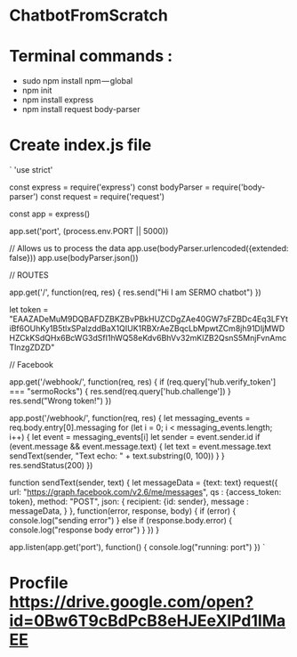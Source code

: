 # ChatbotFromScratch

# Terminal commands : 
- sudo npm install npm — global
- npm init
- npm install express 
- npm install request body-parser

# Create index.js file

`
'use strict'

const express = require('express')
const bodyParser = require('body-parser')
const request = require('request')

const app = express()

app.set('port', (process.env.PORT || 5000))

// Allows us to process the data
app.use(bodyParser.urlencoded({extended: false}))
app.use(bodyParser.json())

// ROUTES

app.get('/', function(req, res) {
	res.send("Hi I am SERMO chatbot")
})

let token = "EAAZADeMuM9DQBAFDZBKZBvPBkHUZCDgZAe40GW7sFZBDc4Eq3LFYtiBf6OUhKy1B5tlxSPaIzddBaX1QIUK1RBXrAeZBqcLbMpwtZCm8jh91DIjMWDHZCkKSdQHx6BcWG3dSfI1hWQ58eKdv6BhVv32mKlZB2QsnS5MnjFvnAmcTlnzgZDZD"

// Facebook 

app.get('/webhook/', function(req, res) {
	if (req.query['hub.verify_token'] === "sermoRocks") {
		res.send(req.query['hub.challenge'])
	}
	res.send("Wrong token!")
})

app.post('/webhook/', function(req, res) {
	let messaging_events = req.body.entry[0].messaging
	for (let i = 0; i < messaging_events.length; i++) {
		let event = messaging_events[i]
		let sender = event.sender.id
		if (event.message && event.message.text) {
			let text = event.message.text
			sendText(sender, "Text echo: " + text.substring(0, 100))
		}
	}
	res.sendStatus(200)
})

function sendText(sender, text) {
	let messageData = {text: text}
	request({
		url: "https://graph.facebook.com/v2.6/me/messages",
		qs : {access_token: token},
		method: "POST",
		json: {
			recipient: {id: sender},
			message : messageData,
		}
	}, function(error, response, body) {
		if (error) {
			console.log("sending error")
		} else if (response.body.error) {
			console.log("response body error")
		}
	})
}

app.listen(app.get('port'), function() {
	console.log("running: port")
}) 
`
# Procfile https://drive.google.com/open?id=0Bw6T9cBdPcB8eHJEeXlPd1lMaEE

